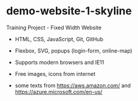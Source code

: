 # demo-website-1-skyline

Training Project - Fixed Width Website

- HTML, CSS, JavaScript, Git, GitHub

- Flexbox, SVG, popups (login-form, online-map)

- Supports modern browsers and IE11

- Free images, icons from internet

- some texts from <https://aws.amazon.com/> and <https://azure.microsoft.com/en-us/>
